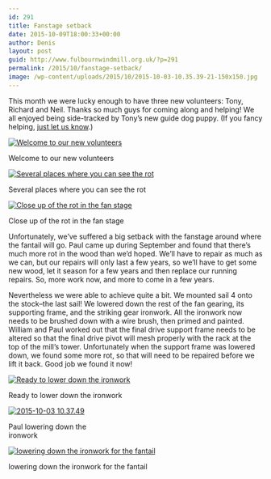 ```yaml
---
id: 291
title: Fanstage setback
date: 2015-10-09T18:00:33+00:00
author: Denis
layout: post
guid: http://www.fulbournwindmill.org.uk/?p=291
permalink: /2015/10/fanstage-setback/
image: /wp-content/uploads/2015/10/2015-10-03-10.35.39-21-150x150.jpg
---
```


This month we were lucky enough to have three new volunteers: Tony, Richard and Neil. Thanks so much guys for coming along and helping! We all enjoyed being side-tracked by Tony&#8217;s new guide dog puppy. (If you fancy helping, [just let us know](http://www.fulbournwindmill.org.uk/volunteers).)
<!--break-->
<div id="attachment_299" style="max-width: 310px" class="wp-caption alignleft">
  <a href="/wp-content/uploads/2015/10/2015-10-03-10.01.57.jpg"><img class="size-medium wp-image-299" src="/wp-content/uploads/2015/10/2015-10-03-10.01.57-300x200.jpg" alt="Welcome to our new volunteers" width="300" height="200" srcset="/wp-content/uploads/2015/10/2015-10-03-10.01.57-300x200.jpg 300w, /wp-content/uploads/2015/10/2015-10-03-10.01.57-1024x683.jpg 1024w" sizes="(max-width: 300px) 100vw, 300px" /></a>
  
  <p class="wp-caption-text">
    Welcome to our new volunteers
  </p>
</div>

<div id="attachment_293" style="max-width: 310px" class="wp-caption alignleft">
  <a href="/wp-content/uploads/2015/10/2015-10-03-10.51.16.jpg"><img class="size-medium wp-image-293" src="/wp-content/uploads/2015/10/2015-10-03-10.51.16-300x200.jpg" alt="Several places where you can see the rot" width="300" height="200" srcset="/wp-content/uploads/2015/10/2015-10-03-10.51.16-300x200.jpg 300w, /wp-content/uploads/2015/10/2015-10-03-10.51.16-1024x683.jpg 1024w" sizes="(max-width: 300px) 100vw, 300px" /></a>
  
  <p class="wp-caption-text">
    Several places where you can see the rot
  </p>
</div>

<div id="attachment_294" style="max-width: 310px" class="wp-caption alignleft">
  <a href="/wp-content/uploads/2015/10/2015-10-03-10.52.38.jpg"><img class="size-medium wp-image-294" src="/wp-content/uploads/2015/10/2015-10-03-10.52.38-300x200.jpg" alt="Close up of the rot in the fan stage" width="300" height="200" srcset="/wp-content/uploads/2015/10/2015-10-03-10.52.38-300x200.jpg 300w, /wp-content/uploads/2015/10/2015-10-03-10.52.38-1024x683.jpg 1024w" sizes="(max-width: 300px) 100vw, 300px" /></a>
  
  <p class="wp-caption-text">
    Close up of the rot in the fan stage
  </p>
</div>

Unfortunately, we&#8217;ve suffered a big setback with the fanstage around where the fantail will go. Paul came up during September and found that there&#8217;s much more rot in the wood than we&#8217;d hoped. We&#8217;ll have to repair as much as we can, but our repairs will only last a few years, so we&#8217;ll have to get some new wood, let it season for a few years and then replace our running repairs. So, more work now, and more to come in a few years.

Nevertheless we were able to achieve quite a bit. We mounted sail 4 onto the stock&#8211;the last sail! We lowered down the rest of the fan gearing, its supporting frame, and the striking gear ironwork. All the ironwork now needs to be brushed down with a wire brush, then primed and painted. William and Paul worked out that the final drive support frame needs to be altered so that the final drive pivot will mesh properly with the rack at the top of the mill&#8217;s tower. Unfortunately when the support frame was lowered down, we found some more rot, so that will need to be repaired before we lift it back. Good job we found it now!

<div id="attachment_298" style="max-width: 310px" class="wp-caption alignnone">
  <a href="/wp-content/uploads/2015/10/2015-10-03-10.46.21.jpg"><img class="size-medium wp-image-298" src="/wp-content/uploads/2015/10/2015-10-03-10.46.21-300x200.jpg" alt="Ready to lower down the ironwork" width="300" height="200" srcset="/wp-content/uploads/2015/10/2015-10-03-10.46.21-300x200.jpg 300w, /wp-content/uploads/2015/10/2015-10-03-10.46.21-1024x683.jpg 1024w" sizes="(max-width: 300px) 100vw, 300px" /></a>
  
  <p class="wp-caption-text">
    Ready to lower down the ironwork
  </p>
</div>

<div id="attachment_296" style="max-width: 210px" class="wp-caption alignright">
  <a href="/wp-content/uploads/2015/10/2015-10-03-10.37.49.jpg"><img class="wp-image-296 size-medium" src="/wp-content/uploads/2015/10/2015-10-03-10.37.49-200x300.jpg" alt="2015-10-03 10.37.49" width="200" height="300" srcset="/wp-content/uploads/2015/10/2015-10-03-10.37.49-200x300.jpg 200w, /wp-content/uploads/2015/10/2015-10-03-10.37.49-683x1024.jpg 683w" sizes="(max-width: 200px) 100vw, 200px" /></a>
  
  <p class="wp-caption-text">
    Paul lowering down the ironwork
  </p>
</div>

<div id="attachment_295" style="max-width: 310px" class="wp-caption alignleft">
  <a href="/wp-content/uploads/2015/10/2015-10-03-10.36.03.jpg"><img class="size-medium wp-image-295" src="/wp-content/uploads/2015/10/2015-10-03-10.36.03-300x200.jpg" alt="lowering down the ironwork for the fantail" width="300" height="200" srcset="/wp-content/uploads/2015/10/2015-10-03-10.36.03-300x200.jpg 300w, /wp-content/uploads/2015/10/2015-10-03-10.36.03-1024x683.jpg 1024w" sizes="(max-width: 300px) 100vw, 300px" /></a>
  
  <p class="wp-caption-text">
    lowering down the ironwork for the fantail
  </p>
</div>
